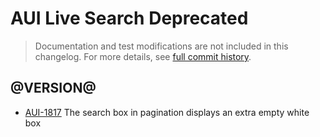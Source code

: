 # AUI Live Search Deprecated

> Documentation and test modifications are not included in this changelog. For more details, see [full commit history](https://github.com/liferay/alloy-ui/commits/master/src/aui-live-search).

## @VERSION@

* [AUI-1817](https://issues.liferay.com/browse/AUI-1817) The search box in pagination displays an extra empty white box
